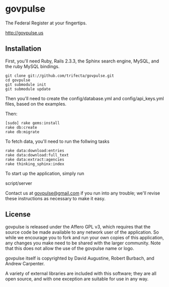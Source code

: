 govpulse
========

The Federal Register at your fingertips.
 
http://govpulse.us

Installation
------------

First, you'll need Ruby, Rails 2.3.3, the Sphinx search engine, MySQL, and the ruby MySQL bindings.

    git clone git://github.com/trifecta/govpulse.git
    cd govpulse
    git submodule init
    git submodule update
    
Then you'll need to create the config/database.yml and config/api_keys.yml files, based on the examples.

Then:

    [sudo] rake gems:install
    rake db:create
    rake db:migrate

To fetch data, you'll need to run the follwing tasks

    rake data:download:entries
    rake data:download:full_text
    rake data:extract:agencies
    rake thinking_sphinx:index

To start up the application, simply run

   script/server

Contact us at govpulse@gmail.com if you run into any trouble; we'll revise these instructions as necessary to make it easy.

License
-------

govpulse is released under the Affero GPL v3, which requires that the source code be made available to any network user of the application. So while we encourage you to fork and run your own copies of this application, any changes you make need to be shared with the larger community.  Note that this does not allow the use of the govpulse name or logo.

govpulse itself is copyrighted by David Augustine, Robert Burbach, and Andrew Carpenter.

A variety of external libraries are included with this software; they are all open source, and with one exception are suitable for use in any way.  